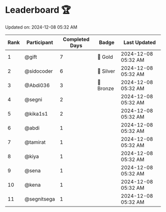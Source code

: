 # Leaderboard 🏆

Updated on: 2024-12-08 05:32 AM

| Rank | Participant       | Completed Days | Badge      | Last Updated         |
|------|-------------------|----------------|------------|----------------------|
| 1    | @gift             | 7              | 🏅 Gold     | 2024-12-08 05:32 AM |
| 2    | @sidocoder        | 6              | 🥈 Silver   | 2024-12-08 05:32 AM |
| 3    | @Abdi036          | 3              | 🥉 Bronze   | 2024-12-08 05:32 AM |
| 4    | @segni            | 2              |            | 2024-12-08 05:32 AM |
| 5    | @kika1s1          | 2              |            | 2024-12-08 05:32 AM |
| 6    | @abdi             | 1              |            | 2024-12-08 05:32 AM |
| 7    | @tamirat          | 1              |            | 2024-12-08 05:32 AM |
| 8    | @kiya             | 1              |            | 2024-12-08 05:32 AM |
| 9    | @sena             | 1              |            | 2024-12-08 05:32 AM |
| 10   | @kena             | 1              |            | 2024-12-08 05:32 AM |
| 11   | @segnitsega       | 1              |            | 2024-12-08 05:32 AM |
